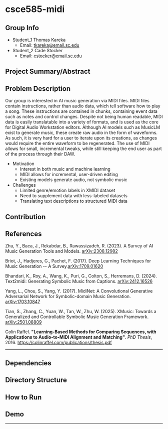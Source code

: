# csce585-midi

## Group Info  
- Student_1 Thomas Kareka  
	- Email: tkareka@email.sc.edu 
- Student_2 Cade Stocker 
	- Email: cstocker@email.sc.edu  

## Project Summary/Abstract  

## Problem Description  
Our group is interested in AI music generation via MIDI files. MIDI files contain instructions, rather than audio data, which tell software how to play a song. These instructions are contained in chunks, containing event data such as notes and control changes. Despite not being human readable, MIDI data is easily translatable into a variety of formats, and is used as the core for Digital Audio Workstation editors. Although AI models such as MusicLM exist to generate music, these create raw audio in the form of waveforms. As such, it is very hard for a user to iterate upon its creations, as changes would require the entire waveform to be regenerated. The use of MIDI allows for small, incremental tweaks, while still keeping the end user as part of the process through their DAW.
- Motivation  
	- Interest in both music and machine learning  
	- MIDI allows for incremental, user-driven editing  
	- Existing models generate audio, not symbolic music  
- Challenges  
	- Limited genre/emotion labels in XMIDI dataset  
	- Need to supplement data with less-labeled datasets  
	- Translating text descriptions to structured MIDI data  

## Contribution  

## References   

Zhu, Y., Baca, J., Rekabdar, B., Rawassizadeh, R. (2023). A Survey of AI Music Generation Tools and Models. [arXiv:2308.12982](https://arxiv.org/abs/2308.12982)

Briot, J., Hadjeres, G., Pachet, F. (2017). Deep Learning Techniques for Music Generation -- A Survey.[arXiv:1709.01620](https://arxiv.org/abs/1709.01620)

Bhandari, K., Roy, A., Wang, K., Puri, G., Colton, S., Herremans, D. (2024). Text2midi: Generating Symbolic Music from Captions. [arXiv:2412.16526](https://arxiv.org/abs/2412.16526)

Yang, L., Chou, S., Yang, Y. (2017). MidiNet: A Convolutional Generative Adversarial Network for Symbolic-domain Music Generation. [arXiv:1703.10847](https://arxiv.org/abs/1703.10847)

Tian, S., Zhang, C., Yuan, W., Tan, W., Zhu, W. (2025). XMusic: Towards a Generalized and Controllable Symbolic Music Generation Framework. [arXiv:2501.08809](https://arxiv.org/abs/2501.08809)

Colin Raffel. **"Learning-Based Methods for Comparing Sequences, with Applications to Audio-to-MIDI Alignment and Matching"**. _PhD Thesis_, 2016. https://colinraffel.com/publications/thesis.pdf

---

## Dependencies  

## Directory Structure  

## How to Run  

## Demo  
---
